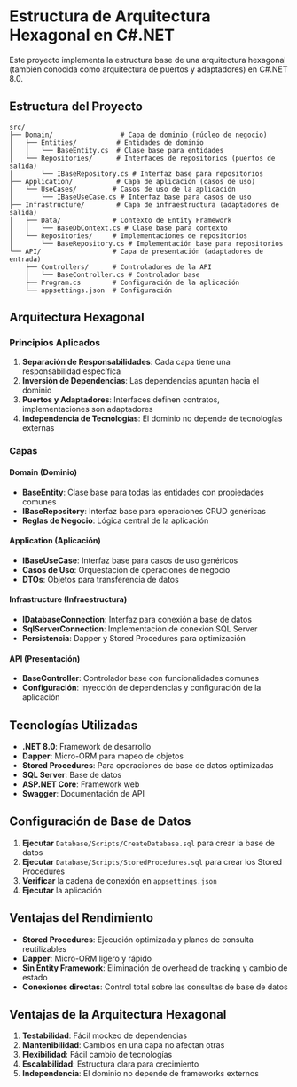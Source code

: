 # Estructura de Arquitectura Hexagonal en C#.NET

Este proyecto implementa la estructura base de una arquitectura hexagonal (también conocida como arquitectura de puertos y adaptadores) en C#.NET 8.0.

## Estructura del Proyecto

```
src/
├── Domain/                 # Capa de dominio (núcleo de negocio)
│   ├── Entities/          # Entidades de dominio
│   │   └── BaseEntity.cs  # Clase base para entidades
│   └── Repositories/      # Interfaces de repositorios (puertos de salida)
│       └── IBaseRepository.cs # Interfaz base para repositorios
├── Application/           # Capa de aplicación (casos de uso)
│   └── UseCases/         # Casos de uso de la aplicación
│       └── IBaseUseCase.cs # Interfaz base para casos de uso
├── Infrastructure/        # Capa de infraestructura (adaptadores de salida)
│   ├── Data/             # Contexto de Entity Framework
│   │   └── BaseDbContext.cs # Clase base para contexto
│   └── Repositories/     # Implementaciones de repositorios
│       └── BaseRepository.cs # Implementación base para repositorios
└── API/                  # Capa de presentación (adaptadores de entrada)
    ├── Controllers/      # Controladores de la API
    │   └── BaseController.cs # Controlador base
    ├── Program.cs        # Configuración de la aplicación
    └── appsettings.json  # Configuración
```

## Arquitectura Hexagonal

### Principios Aplicados

1. **Separación de Responsabilidades**: Cada capa tiene una responsabilidad específica
2. **Inversión de Dependencias**: Las dependencias apuntan hacia el dominio
3. **Puertos y Adaptadores**: Interfaces definen contratos, implementaciones son adaptadores
4. **Independencia de Tecnologías**: El dominio no depende de tecnologías externas

### Capas

#### Domain (Dominio)
- **BaseEntity**: Clase base para todas las entidades con propiedades comunes
- **IBaseRepository**: Interfaz base para operaciones CRUD genéricas
- **Reglas de Negocio**: Lógica central de la aplicación

#### Application (Aplicación)
- **IBaseUseCase**: Interfaz base para casos de uso genéricos
- **Casos de Uso**: Orquestación de operaciones de negocio
- **DTOs**: Objetos para transferencia de datos

#### Infrastructure (Infraestructura)
- **IDatabaseConnection**: Interfaz para conexión a base de datos
- **SqlServerConnection**: Implementación de conexión SQL Server
- **Persistencia**: Dapper y Stored Procedures para optimización

#### API (Presentación)
- **BaseController**: Controlador base con funcionalidades comunes
- **Configuración**: Inyección de dependencias y configuración de la aplicación

## Tecnologías Utilizadas

- **.NET 8.0**: Framework de desarrollo
- **Dapper**: Micro-ORM para mapeo de objetos
- **Stored Procedures**: Para operaciones de base de datos optimizadas
- **SQL Server**: Base de datos
- **ASP.NET Core**: Framework web
- **Swagger**: Documentación de API

## Configuración de Base de Datos

1. **Ejecutar** `Database/Scripts/CreateDatabase.sql` para crear la base de datos
2. **Ejecutar** `Database/Scripts/StoredProcedures.sql` para crear los Stored Procedures
3. **Verificar** la cadena de conexión en `appsettings.json`
4. **Ejecutar** la aplicación

## Ventajas del Rendimiento

- **Stored Procedures**: Ejecución optimizada y planes de consulta reutilizables
- **Dapper**: Micro-ORM ligero y rápido
- **Sin Entity Framework**: Eliminación de overhead de tracking y cambio de estado
- **Conexiones directas**: Control total sobre las consultas de base de datos

## Ventajas de la Arquitectura Hexagonal

1. **Testabilidad**: Fácil mockeo de dependencias
2. **Mantenibilidad**: Cambios en una capa no afectan otras
3. **Flexibilidad**: Fácil cambio de tecnologías
4. **Escalabilidad**: Estructura clara para crecimiento
5. **Independencia**: El dominio no depende de frameworks externos 